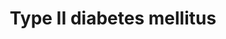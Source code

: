 ---
annotations:
- id: DOID:4195
  parent: disease of metabolism
  type: Disease Ontology
  value: hyperglycemia
- id: PW:0000208
  parent: disease pathway
  type: Pathway Ontology
  value: type 2 diabetes mellitus pathway
- id: CL:0000169
  parent: native cell
  type: Cell Type Ontology
  value: type B pancreatic cell
- id: DOID:9352
  parent: disease of metabolism
  type: Disease Ontology
  value: type 2 diabetes mellitus
authors:
- Mkutmon
- MaintBot
description: Insulin resistance is strongly associated with type II diabetes. "Diabetogenic"
  factors including FFA, TNFalpha and cellular stress induce insulin resistance through
  inhibition of IRS1 functions. Serine/threonine phosphorylation, interaction with
  SOCS, regulation of the expression, modification of the cellular localization, and
  degradation represent the molecular mechanisms stimulated by them. Various kinases
  (ERK, JNK, IKKbeta, PKCzeta, PKCtheta and mTOR) are involved in this process.  The
  development of type II diabetes requires impaired beta-cell function. Chronic hyperglycemia
  has been shown to induce multiple defects in beta-cells. Hyperglycemia has been
  proposed to lead to large amounts of reactive oxygen species (ROS) in beta-cells,
  with subsequent damage to cellular components including PDX-1. Loss of PDX-1, a
  critical regulator of insulin promoter activity, has also been proposed as an important
  mechanism leading to beta-cell dysfunction.   Although there is little doubt as
  to the importance of genetic factors in type II diabetes, genetic analysis is difficult
  due to complex interaction among multiple susceptibility genes and between genetic
  and environmental factors. Genetic studies have therefore given very diverse results.
  Kir6.2 and IRS are two of the candidate genes. It is known that Kir6.2 and IRS play
  central roles in insulin secretion and insulin signal transmission, respectively.
last-edited: 2019-08-16
organisms:
- Bos taurus
redirect_from:
- /index.php/Pathway:WP3117
- /instance/WP3117
- /instance/WP3117_rr105918
revision: r105918
schema-jsonld:
- '@context': https://schema.org/
  '@id': https://wikipathways.github.io/pathways/WP3117.html
  '@type': Dataset
  creator:
    '@type': Organization
    name: WikiPathways
  description: Insulin resistance is strongly associated with type II diabetes. "Diabetogenic"
    factors including FFA, TNFalpha and cellular stress induce insulin resistance
    through inhibition of IRS1 functions. Serine/threonine phosphorylation, interaction
    with SOCS, regulation of the expression, modification of the cellular localization,
    and degradation represent the molecular mechanisms stimulated by them. Various
    kinases (ERK, JNK, IKKbeta, PKCzeta, PKCtheta and mTOR) are involved in this process.  The
    development of type II diabetes requires impaired beta-cell function. Chronic
    hyperglycemia has been shown to induce multiple defects in beta-cells. Hyperglycemia
    has been proposed to lead to large amounts of reactive oxygen species (ROS) in
    beta-cells, with subsequent damage to cellular components including PDX-1. Loss
    of PDX-1, a critical regulator of insulin promoter activity, has also been proposed
    as an important mechanism leading to beta-cell dysfunction.   Although there is
    little doubt as to the importance of genetic factors in type II diabetes, genetic
    analysis is difficult due to complex interaction among multiple susceptibility
    genes and between genetic and environmental factors. Genetic studies have therefore
    given very diverse results. Kir6.2 and IRS are two of the candidate genes. It
    is known that Kir6.2 and IRS play central roles in insulin secretion and insulin
    signal transmission, respectively.
  keywords:
  - ADIPOQ
  - ATP
  - CACNA1A
  - Ca2+
  - GK
  - Glucose
  - IKBKB
  - INS
  - IR-A
  - IRS1
  - KCNJ11
  - MAFA
  - MAPK1
  - MAPK8
  - MTOR
  - PDX1
  - PHKA2
  - PIK3R5
  - PRKCD
  - PRKCZ
  - Pyruvate
  - SLC2A2
  - SLC2A4
  - SOCS4
  - SURF1
  - TNF
  license: CC0
  name: Type II diabetes mellitus
seo: CreativeWork
title: Type II diabetes mellitus
wpid: WP3117
---